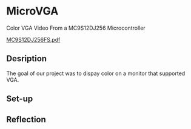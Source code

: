 # MicroVGA

Color VGA Video From a MC9S12DJ256 Microcontroller

[MC9S12DJ256FS.pdf](http://www.nxp.com/assets/documents/data/en/fact-sheets/MC9S12DJ256FS.pdf)


## Desription
The goal of our project was to dispay color on a monitor that supported VGA. 

## Set-up

## Reflection
